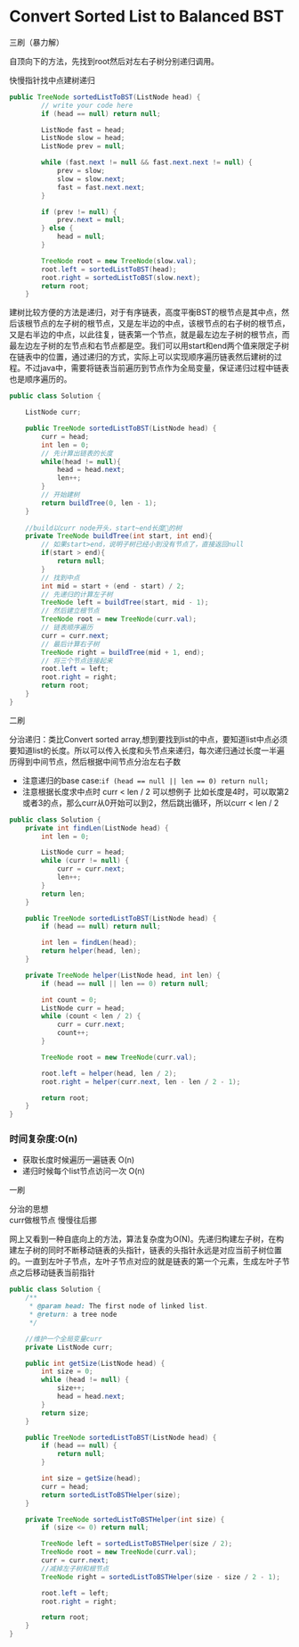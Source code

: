 # Convert Sorted List to Balanced BST

三刷（暴力解）

自顶向下的方法，先找到root然后对左右子树分别递归调用。

快慢指针找中点建树递归

```java
public TreeNode sortedListToBST(ListNode head) {
        // write your code here
        if (head == null) return null;

        ListNode fast = head;
        ListNode slow = head;
        ListNode prev = null;

        while (fast.next != null && fast.next.next != null) {
            prev = slow;
            slow = slow.next;
            fast = fast.next.next;
        }

        if (prev != null) {
            prev.next = null;
        } else {
            head = null;
        }

        TreeNode root = new TreeNode(slow.val);
        root.left = sortedListToBST(head);
        root.right = sortedListToBST(slow.next);
        return root;
    }
```

建树比较方便的方法是递归，对于有序链表，高度平衡BST的根节点是其中点，然后该根节点的左子树的根节点，又是左半边的中点，该根节点的右子树的根节点，又是右半边的中点，以此往复，链表第一个节点，就是最左边左子树的根节点，而最左边左子树的左节点和右节点都是空。我们可以用start和end两个值来限定子树在链表中的位置，通过递归的方式，实际上可以实现顺序遍历链表然后建树的过程。不过java中，需要将链表当前遍历到节点作为全局变量，保证递归过程中链表也是顺序遍历的。

```java
public class Solution {

    ListNode curr;

    public TreeNode sortedListToBST(ListNode head) {
        curr = head;
        int len = 0;
        // 先计算出链表的长度
        while(head != null){
            head = head.next;
            len++;
        }
        // 开始建树
        return buildTree(0, len - 1);
    }
    
    //build以curr node开头，start~end长度的树
    private TreeNode buildTree(int start, int end){
        // 如果start>end，说明子树已经小到没有节点了，直接返回null
        if(start > end){
            return null;
        }
        // 找到中点
        int mid = start + (end - start) / 2;
        // 先递归的计算左子树
        TreeNode left = buildTree(start, mid - 1);
        // 然后建立根节点
        TreeNode root = new TreeNode(curr.val);
        // 链表顺序遍历
        curr = curr.next;
        // 最后计算右子树
        TreeNode right = buildTree(mid + 1, end);
        // 将三个节点连接起来
        root.left = left;
        root.right = right;
        return root;
    }
}
```

二刷

分治递归：类比Convert sorted array,想到要找到list的中点，要知道list中点必须要知道list的长度。所以可以传入长度和头节点来递归，每次递归通过长度一半遍历得到中间节点，然后根据中间节点分治左右子数

* 注意递归的base case:`if (head == null || len == 0) return null;`
* 注意根据长度求中点时 curr &lt; len / 2  可以想例子 比如长度是4时，可以取第2或者3的点，那么curr从0开始可以到2，然后跳出循环，所以curr &lt; len / 2

```java
public class Solution {
    private int findLen(ListNode head) {
        int len = 0;

        ListNode curr = head;
        while (curr != null) {
            curr = curr.next;
            len++;
        }
        return len;
    }

    public TreeNode sortedListToBST(ListNode head) {
        if (head == null) return null;

        int len = findLen(head);
        return helper(head, len);
    }

    private TreeNode helper(ListNode head, int len) {
        if (head == null || len == 0) return null;

        int count = 0;
        ListNode curr = head;
        while (count < len / 2) {
            curr = curr.next;
            count++;
        }

        TreeNode root = new TreeNode(curr.val);

        root.left = helper(head, len / 2);
        root.right = helper(curr.next, len - len / 2 - 1);

        return root;
    }
}
```

### 时间复杂度:O\(n\)

* 获取长度时候遍历一遍链表 O\(n\)
* 递归时候每个list节点访问一次 O\(n\)

一刷

分治的思想  
curr做根节点 慢慢往后挪

网上又看到一种自底向上的方法，算法复杂度为O\(N\)。先递归构建左子树，在构建左子树的同时不断移动链表的头指针，链表的头指针永远是对应当前子树位置的。一直到左叶子节点，左叶子节点对应的就是链表的第一个元素，生成左叶子节点之后移动链表当前指针

```java
public class Solution {
    /**
     * @param head: The first node of linked list.
     * @return: a tree node
     */

    //维护一个全局变量curr
    private ListNode curr;

    public int getSize(ListNode head) {
        int size = 0;
        while (head != null) {
            size++;
            head = head.next;
        }
        return size;
    }

    public TreeNode sortedListToBST(ListNode head) {  
        if (head == null) {
            return null;
        }

        int size = getSize(head);
        curr = head;
        return sortedListToBSTHelper(size);
    }

    private TreeNode sortedListToBSTHelper(int size) {
        if (size <= 0) return null;

        TreeNode left = sortedListToBSTHelper(size / 2);
        TreeNode root = new TreeNode(curr.val);
        curr = curr.next;
        //减掉左子树和根节点
        TreeNode right = sortedListToBSTHelper(size - size / 2 - 1);

        root.left = left;
        root.right = right;

        return root;
    }
}
```



